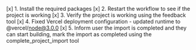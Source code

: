[x] 1. Install the required packages
[x] 2. Restart the workflow to see if the project is working
[x] 3. Verify the project is working using the feedback tool
[x] 4. Fixed Vercel deployment configuration - updated runtime to @vercel/node@3.0.0
[x] 5. Inform user the import is completed and they can start building, mark the import as completed using the complete_project_import tool